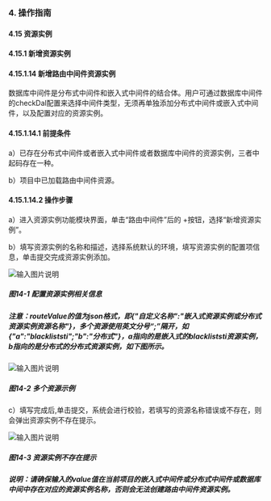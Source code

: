 ### 4. 操作指南

#### 4.15 资源实例

#### 4.15.1 新增资源实例

#### 4.15.1.14 新增路由中间件资源实例

数据库中间件是分布式中间件和嵌入式中间件的结合体。用户可通过数据库中间件的checkDal配置来选择中间件类型，无须再单独添加分布式中间件或嵌入式中间件，以及配置对应的资源实例。

#### 4.15.1.14.1 前提条件

a）已存在分布式中间件或者嵌入式中间件或者数据库中间件的资源实例，三者中起码存在一种。

b）项目中已加载路由中间件资源。

#### 4.15.1.14.2 操作步骤

a）进入资源实例功能模块界面，单击“路由中间件”后的 +按钮，选择“新增资源实例”。

b）填写资源实例的名称和描述，选择系统默认的环境，填写资源实例的配置项信息，单击提交完成资源实例添加。

![输入图片说明](../../../../../images/SoFlu%EF%BC%88%E5%90%8E%E7%AB%AF%EF%BC%89%E5%BC%80%E5%8F%91%E5%B9%B3%E5%8F%B0/1.%20%E6%9C%80%E6%96%B0%E7%89%88%E6%9C%AC%20-%20%E6%9B%B4%E6%96%B0%E6%97%A5%E6%9C%9F%20-%202022.10.08/4.%20%E6%93%8D%E4%BD%9C%E6%8C%87%E5%8D%97/15.%20%E8%B5%84%E6%BA%90%E5%AE%9E%E4%BE%8B/1.%20%E6%96%B0%E5%A2%9E%E8%B5%84%E6%BA%90%E5%AE%9E%E4%BE%8B/14-1.png)

##### 图14-1 配置资源实例相关信息

##### 注意：routeValue的值为json格式，即{"自定义名称":"嵌入式资源实例或分布式资源实例资源名称"}，多个资源使用英文分号“;”隔开，如{"a":"blackliststi";"b":"分布式"}，a指向的是嵌入式的blackliststi资源实例，b指向的是分布式的分布式资源实例，如下图所示。

![输入图片说明](../../../../../images/SoFlu%EF%BC%88%E5%90%8E%E7%AB%AF%EF%BC%89%E5%BC%80%E5%8F%91%E5%B9%B3%E5%8F%B0/1.%20%E6%9C%80%E6%96%B0%E7%89%88%E6%9C%AC%20-%20%E6%9B%B4%E6%96%B0%E6%97%A5%E6%9C%9F%20-%202022.10.08/4.%20%E6%93%8D%E4%BD%9C%E6%8C%87%E5%8D%97/15.%20%E8%B5%84%E6%BA%90%E5%AE%9E%E4%BE%8B/1.%20%E6%96%B0%E5%A2%9E%E8%B5%84%E6%BA%90%E5%AE%9E%E4%BE%8B/14-2.png)

##### 图14-2 多个资源示例

c）填写完成后,单击提交，系统会进行校验，若填写的资源名称错误或不存在，则会弹出资源实例不存在提示。

![输入图片说明](../../../../../images/SoFlu%EF%BC%88%E5%90%8E%E7%AB%AF%EF%BC%89%E5%BC%80%E5%8F%91%E5%B9%B3%E5%8F%B0/1.%20%E6%9C%80%E6%96%B0%E7%89%88%E6%9C%AC%20-%20%E6%9B%B4%E6%96%B0%E6%97%A5%E6%9C%9F%20-%202022.10.08/4.%20%E6%93%8D%E4%BD%9C%E6%8C%87%E5%8D%97/15.%20%E8%B5%84%E6%BA%90%E5%AE%9E%E4%BE%8B/1.%20%E6%96%B0%E5%A2%9E%E8%B5%84%E6%BA%90%E5%AE%9E%E4%BE%8B/14-3.png)

##### 图14-3 资源实例不存在提示

##### 说明：请确保输入的value值在当前项目的嵌入式中间件或分布式中间件或数据库中间中存在对应的资源实例名称，否则会无法创建路由中间件资源实例。
